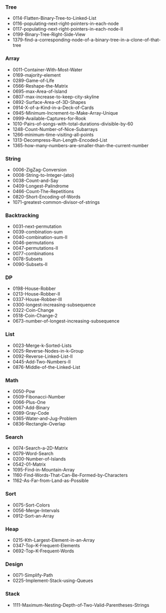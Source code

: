 
### Tree
  - 0114-Flatten-Binary-Tree-to-Linked-List
  - 0116-populating-next-right-pointers-in-each-node
  - 0117-populating-next-right-pointers-in-each-node-II
  - 0199-Binary-Tree-Right-Side-View
  - 1379-find-a-corresponding-node-of-a-binary-tree-in-a-clone-of-that-tree

### Array
  - 0011-Container-With-Most-Water
  - 0169-majority-element
  - 0289-Game-of-Life
  - 0566-Reshape-the-Matrix
  - 0695-max-Area-of-Island
  - 0807-max-increase-to-keep-city-skyline
  - 0892-Surface-Area-of-3D-Shapes
  - 0914-X-of-a-Kind-in-a-Deck-of-Cards
  - 0945-Minimum-Increment-to-Make-Array-Unique
  - 0999-Available-Captures-for-Rook
  - 1010-Pairs-of-songs-with-total-durations-divisible-by-60
  - 1248-Count-Number-of-Nice-Subarrays
  - 1266-minimum-time-visiting-all-points
  - 1313-Decompress-Run-Length-Encoded-List
  - 1365-how-many-numbers-are-smaller-than-the-current-number

### String
  - 0006-ZigZag-Conversion
  - 0008-String-to-Integer-(atoi)
  - 0038-Count-and-Say
  - 0409-Longest-Palindrome
  - 0466-Count-The-Repetitions
  - 0820-Short-Encoding-of-Words
  - 1071-greatest-common-divisor-of-strings
  
### Backtracking
  - 0031-next-permutation
  - 0039-combination-sum
  - 0040-combination-sum-II
  - 0046-permutations
  - 0047-permutations-II
  - 0077-combinations
  - 0078-Subsets
  - 0090-Subsets-II

### DP
  - 0198-House-Robber
  - 0213-House-Robber-II
  - 0337-House-Robber-III
  - 0300-longest-increasing-subsequence
  - 0322-Coin-Change
  - 0518-Coin-Change-2
  - 0673-number-of-longest-increasing-subsequence

### List
  - 0023-Merge-k-Sorted-Lists
  - 0025-Reverse-Nodes-in-k-Group
  - 0092-Reverse-Linked-List-II
  - 0445-Add-Two-Numbers-II
  - 0876-Middle-of-the-Linked-List
  
### Math
  - 0050-Pow
  - 0509-Fibonacci-Number
  - 0066-Plus-One
  - 0067-Add-Binary
  - 0089-Gray-Code
  - 0365-Water-and-Jug-Problem
  - 0836-Rectangle-Overlap

### Search
  - 0074-Search-a-2D-Matrix
  - 0079-Word-Search
  - 0200-Number-of-Islands
  - 0542-01-Matrix
  - 1095-Find-in-Mountain-Array
  - 1160-Find-Words-That-Can-Be-Formed-by-Characters
  - 1162-As-Far-from-Land-as-Possible 
  
### Sort
  - 0075-Sort-Colors
  - 0056-Merge-Intervals
  - 0912-Sort-an-Array

### Heap
  - 0215-Kth-Largest-Element-in-an-Array
  - 0347-Top-K-Frequent-Elements
  - 0692-Top-K-Frequent-Words

### Design
  - 0071-Simplify-Path
  - 0225-Implement-Stack-using-Queues

### Stack
  - 1111-Maximum-Nesting-Depth-of-Two-Valid-Parentheses-Strings